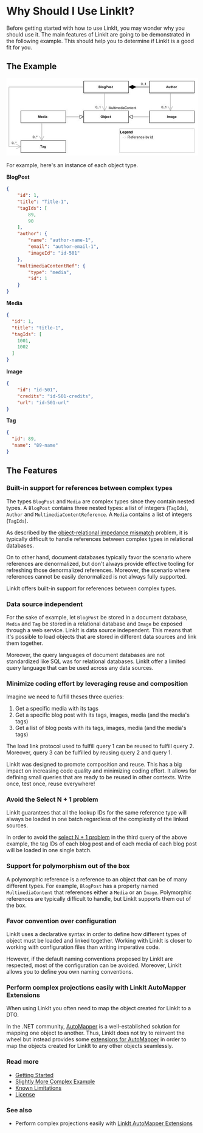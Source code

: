 Why Should I Use LinkIt?
===============
Before getting started with how to use LinkIt, you may wonder why you should use it. 
The main features of LinkIt are going to be demonstrated in the following example. 
This should help you to determine if LinkIt is a good fit for you.

The Example
---------------
![ConceptualReferences](ConceptualReferences.jpg) 

For example, here's an instance of each object type.

**BlogPost**
```json
{
	"id": 1,
	"title": "Title-1",
	"tagIds": [
		89,
		90
	],
	"author": {
		"name": "author-name-1",
		"email": "author-email-1",
		"imageId": "id-501"
	},
	"multimediaContentRef": {
		"type": "media",
		"id": 1
	}
}
```

**Media**
```json
{
  "id": 1,
  "title": "title-1",
  "tagIds": [
    1001,
    1002
  ]
}
```

**Image**
```json
{
	"id": "id-501",
	"credits": "id-501-credits",
	"url": "id-501-url"
}
```

**Tag**
```json
{
  "id": 89,
  "name": "89-name"
}
```

The Features
---------------
### Built-in support for references between complex types
The types `BlogPost` and `Media` are complex types since they contain nested types. 
A `BlogPost` contains three nested types: a list of integers (`TagIds`), `Author` and `MultimediaContentReference`. 
A `Media` contains a list of integers (`TagIds`).

As described by the [object-relational impedance mismatch](https://en.wikipedia.org/wiki/Object-relational_impedance_mismatch) problem, 
it is typically difficult to handle references between complex types in relational databases. 

On to other hand, document databases typically favor the scenario where references are denormalized, 
but don't always provide effective tooling for refreshing those denormalized references. 
Moreover, the scenario where references cannot be easily denormalized is not always fully supported.

LinkIt offers built-in support for references between complex types.

### Data source independent
For the sake of example, let `BlogPost` be stored in a document database, `Media` and `Tag` be stored in a relational 
database and `Image` be exposed through a web service. LinkIt is data source independent. 
This means that it's possible to load objects that are stored in different data sources and link them together. 

Moreover, the query languages of document databases are not standardized like SQL was for relational databases. 
LinkIt offer a limited query language that can be used across any data sources.

### Minimize coding effort by leveraging reuse and composition
Imagine we need to fulfill theses three queries:

1. Get a specific media with its tags
2. Get a specific blog post with its tags, images, media (and the media's tags)
3. Get a list of blog posts with its tags, images, media (and the media's tags)

The load link protocol used to fulfill query 1 can be reused to fulfill query 2. 
Moreover, query 3 can be fulfilled by reusing query 2 and query 1. 

LinkIt was designed to promote composition and reuse. This has a big impact on increasing code quality and minimizing 
coding effort. It allows for defining small queries that are ready to be reused in other contexts. 
Write once, test once, reuse everywhere! 

### Avoid the Select N + 1 problem
LinkIt guarantees that all the lookup IDs for the same reference type will always be loaded in one batch regardless 
of the complexity of the linked sources. 

In order to avoid the [select N + 1 problem](http://stackoverflow.com/questions/97197/what-is-the-n1-selects-issue) 
in the third query of the above example, the tag IDs of each blog post and of each media of each blog post will be 
loaded in one single batch.

### Support for polymorphism out of the box
A polymorphic reference is a reference to an object that can be of many different types. 
For example, `BlogPost` has a property named `MultimediaContent` that references either a `Media` or an `Image`. 
Polymorphic references are typically difficult to handle, but LinkIt supports them out of the box.

### Favor convention over configuration
LinkIt uses a declarative syntax in order to define how different types of object must be loaded and linked together. 
Working with LinkIt is closer to working with configuration files than writing imperative code. 

However, if the default naming conventions proposed by LinkIt are respected, most of the configuration can be avoided. 
Moreover, LinkIt allows you to define you own naming conventions. 

### Perform complex projections easily with LinkIt AutoMapper Extensions
When using LinkIt you often need to map the object created for LinkIt to a DTO. 

In the .NET community, [AutoMapper](http://automapper.org/) is a well-established solution for mapping one object 
to another. Thus, LinkIt does not try to reinvent the wheel but instead provides some 
[extensions for AutoMapper](https://github.com/cbcrc/LinkIt.AutoMapperExtensions) in order to map the objects created 
for LinkIt to any other objects seamlessly.

### Read more
- [Getting Started](getting-started.md)
- [Slightly More Complex Example](slightly-more-complex-example.md)
- [Known Limitations](known-limitations.md)
- [License](../LICENSE.txt)

### See also
- Perform complex projections easily with [LinkIt AutoMapper Extensions](https://github.com/cbcrc/LinkIt.AutoMapperExtensions)